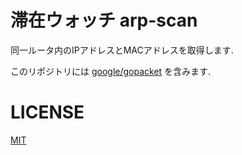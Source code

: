 # 滞在ウォッチ arp-scan
同一ルータ内のIPアドレスとMACアドレスを取得します.

このリポジトリには [google/gopacket](https://github.com/google/gopacket/blob/master/examples/arpscan/arpscan.go) を含みます.

# LICENSE
[MIT](./LICENSE)
